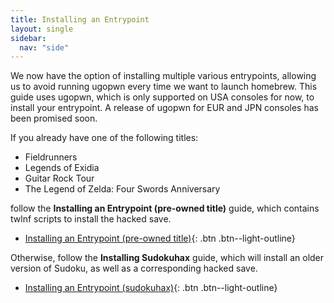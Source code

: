 ```yaml
---
title: Installing an Entrypoint
layout: single
sidebar:
  nav: "side"
---
```


We now have the option of installing multiple various entrypoints, allowing us to avoid running ugopwn every time we want to launch homebrew. This guide uses ugopwn, which is only supported on USA consoles for now, to install your entrypoint. A release of ugopwn for EUR and JPN consoles has been promised soon.

If you already have one of the following titles:
* Fieldrunners
* Legends of Exidia
* Guitar Rock Tour
* The Legend of Zelda: Four Swords Anniversary

follow the **Installing an Entrypoint (pre-owned title)** guide, which contains twlnf scripts to install the hacked save.
- [Installing an Entrypoint (pre-owned title)](/guide/installing-an-entrypoint-(pre-owned)){: .btn .btn--light-outline}

Otherwise, follow the **Installing Sudokuhax** guide, which will install an older version of Sudoku, as well as a corresponding hacked save.
 - [Installing an Entrypoint (sudokuhax)](/guide/installing-sudokuhax){: .btn .btn--light-outline}